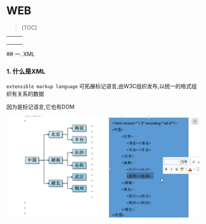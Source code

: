# WEB

> [TOC]

<table>
    <tr></tr>
    	<td></td>
    	<td></td>
    	<td></td>
    <tr></tr>
    <td></td>
    	<td></td>
    	<td></td>
    <tr></tr>
    <td></td>
    	<td></td>
    	<td></td>
    <tr></tr>
    <td></td>
    	<td></td>
    	<td></td>
</table>
## 一. XML

### 1. 什么是XML

`extensible markup language` 可拓展标记语言,由W3C组织发布,以统一的格式组织有关系的数据

因为是标记语言,它也有DOM

![image-20200822125332923](pics/web/image-20200822125332923.png)